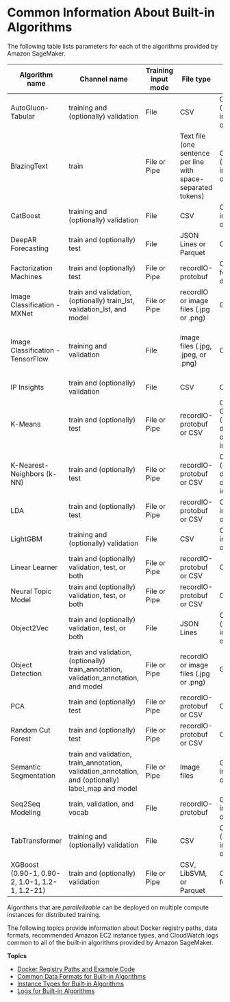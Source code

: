 # Common Information About Built\-in Algorithms<a name="common-info-all-im-models"></a>

The following table lists parameters for each of the algorithms provided by Amazon SageMaker\.


| Algorithm name | Channel name | Training input mode | File type | Instance class | Parallelizable | 
| --- | --- | --- | --- | --- | --- | 
| AutoGluon\-Tabular | training and \(optionally\) validation | File | CSV | CPU or GPU \(single instance only\) | No | 
| BlazingText | train | File or Pipe | Text file \(one sentence per line with space\-separated tokens\)  | CPU or GPU \(single instance only\)  | No | 
| CatBoost | training and \(optionally\) validation | File | CSV | CPU \(single instance only\) | No | 
| DeepAR Forecasting | train and \(optionally\) test | File | JSON Lines or Parquet | CPU or GPU | Yes | 
| Factorization Machines | train and \(optionally\) test | File or Pipe | recordIO\-protobuf | CPU \(GPU for dense data\) | Yes | 
| Image Classification \- MXNet | train and validation, \(optionally\) train\_lst, validation\_lst, and model | File or Pipe | recordIO or image files \(\.jpg or \.png\)  | GPU | Yes | 
| Image Classification \- TensorFlow | training and validation | File | image files \(\.jpg, \.jpeg, or \.png\)  | CPU or GPU | Yes \(only across multiple GPUs on a single instance\) | 
| IP Insights | train and \(optionally\) validation | File | CSV | CPU or GPU | Yes | 
| K\-Means | train and \(optionally\) test | File or Pipe | recordIO\-protobuf or CSV | CPU or GPUCommon \(single GPU device on one or more instances\) | No | 
| K\-Nearest\-Neighbors \(k\-NN\) | train and \(optionally\) test | File or Pipe | recordIO\-protobuf or CSV | CPU or GPU \(single GPU device on one or more instances\) | Yes | 
| LDA | train and \(optionally\) test | File or Pipe | recordIO\-protobuf or CSV | CPU \(single instance only\) | No | 
| LightGBM | training and \(optionally\) validation | File | CSV | CPU \(single instance only\) | No | 
| Linear Learner | train and \(optionally\) validation, test, or both | File or Pipe | recordIO\-protobuf or CSV | CPU or GPU | Yes | 
| Neural Topic Model | train and \(optionally\) validation, test, or both | File or Pipe | recordIO\-protobuf or CSV | CPU or GPU | Yes | 
| Object2Vec | train and \(optionally\) validation, test, or both | File | JSON Lines  | CPU or GPU \(single instance only\) | No | 
| Object Detection | train and validation, \(optionally\) train\_annotation, validation\_annotation, and model | File or Pipe | recordIO or image files \(\.jpg or \.png\)  | GPU | Yes | 
| PCA | train and \(optionally\) test | File or Pipe | recordIO\-protobuf or CSV | CPU or GPU | Yes | 
| Random Cut Forest | train and \(optionally\) test | File or Pipe | recordIO\-protobuf or CSV | CPU | Yes | 
| Semantic Segmentation | train and validation, train\_annotation, validation\_annotation, and \(optionally\) label\_map and model | File or Pipe | Image files | GPU \(single instance only\) | No | 
| Seq2Seq Modeling | train, validation, and vocab | File | recordIO\-protobuf | GPU \(single instance only\) | No | 
| TabTransformer | training and \(optionally\) validation | File | CSV | CPU or GPU \(single instance only\) | No | 
| XGBoost \(0\.90\-1, 0\.90\-2, 1\.0\-1, 1\.2\-1, 1\.2\-21\) | train and \(optionally\) validation | File or Pipe | CSV, LibSVM, or Parquet | CPU \(or GPU for 1\.2\-1\) | Yes | 

Algorithms that are *parallelizable* can be deployed on multiple compute instances for distributed training\.

The following topics provide information about Docker registry paths, data formats, recommended Amazon EC2 instance types, and CloudWatch logs common to all of the built\-in algorithms provided by Amazon SageMaker\.

**Topics**
+ [Docker Registry Paths and Example Code](sagemaker-algo-docker-registry-paths.md)
+ [Common Data Formats for Built\-in Algorithms](sagemaker-algo-common-data-formats.md)
+ [Instance Types for Built\-in Algorithms](cmn-info-instance-types.md)
+ [Logs for Built\-in Algorithms](common-info-all-sagemaker-models-logs.md)